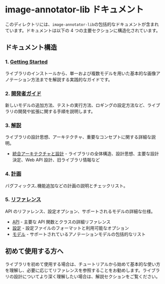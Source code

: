 # image-annotator-lib ドキュメント

このディレクトリには、`image-annotator-lib`の包括的なドキュメントが含まれています。ドキュメントは以下の 4 つの主要セクションに構造化されています。

## ドキュメント構造

### 1. [Getting Started](./getting_started.md)

ライブラリのインストールから、単一および複数モデルを用いた基本的な画像アノテーション方法までを解説する実践的なガイドです。

### 2. [開発者ガイド](./developer_guide.md)

新しいモデルの追加方法、テストの実行方法、ロギングの設定方法など、ライブラリの開発や拡張に関する手順を説明します。

### 3. [解説](./EXPLANATION/)

ライブラリの設計思想、アーキテクチャ、重要なコンセプトに関する詳細な説明。

- [統合アーキテクチャと設計](./EXPLANATION/integrated_architecture.md) - ライブラリの全体構造、設計思想、主要な設計決定、Web API 設計、旧ライブラリ情報など

### 4. [計画](./PLAN)

バグフィックス､機能追加などの計画の説明とチェックリスト｡

### 5. [リファレンス](./REFERENCE/)

API のリファレンス、設定オプション、サポートされるモデルの詳細な仕様。

- [API](./REFERENCE/api.md) - 主要な API 関数とクラスの詳細リファレンス
- [設定](./REFERENCE/configuration.md) - 設定ファイルのフォーマットと利用可能なオプション
- [モデル](./REFERENCE/models.md) - サポートされているアノテーションモデルの包括的なリスト

## 初めて使用する方へ

ライブラリを初めて使用する場合は、チュートリアルから始めて基本的な使い方を理解し、必要に応じてリファレンスを参照することをお勧めします。ライブラリの設計についてより深く理解したい場合は、解説セクションをご覧ください。
